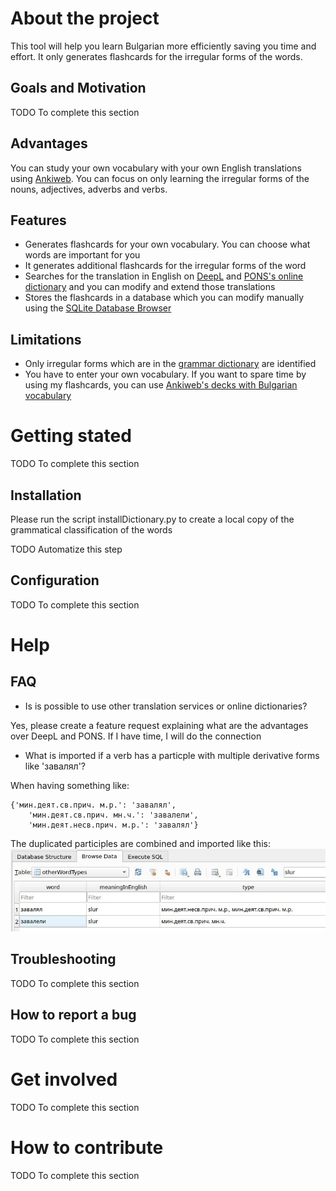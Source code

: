 # About the project

This tool will help you learn Bulgarian more efficiently saving you time and effort. It only generates flashcards for the irregular forms of the words.

## Goals and Motivation

TODO To complete this section

## Advantages

You can study your own vocabulary with your own English translations using [Ankiweb](https://ankiweb.net/). You can focus on only learning the irregular forms of the nouns, adjectives, adverbs and verbs.

## Features

* Generates flashcards for your own vocabulary. You can choose what words are important for you
* It generates additional flashcards for the irregular forms of the word
* Searches for the translation in English on [DeepL](https://www.deepl.com/translator) and [PONS's online dictionary](https://en.pons.com/translate/bulgarian-english/) and you can modify and extend those translations
* Stores the flashcards in a database which you can modify manually using the [SQLite Database Browser](https://sqlitebrowser.org/)

## Limitations

* Only irregular forms which are in the [grammar dictionary](https://rechnik.chitanka.info/w) are identified
* You have to enter your own vocabulary. If you want to spare time by using my flashcards, you can use [Ankiweb's decks with Bulgarian vocabulary](https://ankiweb.net/shared/decks?search=bulgarian)

# Getting stated

TODO To complete this section

## Installation

Please run the script installDictionary.py to create a local copy of the grammatical classification of the words

TODO Automatize this step

## Configuration

TODO To complete this section

# Help

## FAQ

* Is is possible to use other translation services or online dictionaries?

Yes, please create a feature request explaining what are the advantages over DeepL and PONS. If I have time, I will do the connection

* What is imported if a verb has a particple with multiple derivative forms like 'завалял'?

When having something like:
```
{'мин.деят.св.прич. м.р.': 'завалял', 
    'мин.деят.св.прич. мн.ч.': 'завалели', 
    'мин.деят.несв.прич. м.р.': 'завалял'}
```
The duplicated participles are combined and imported like this:
![particles With Multiple Derivate Forms Combination.jpg](docs/img/particlesWithMultipleDerivateFormsCombination.jpg)

## Troubleshooting

TODO To complete this section

## How to report a bug

TODO To complete this section

# Get involved

TODO To complete this section

# How to contribute

TODO To complete this section




